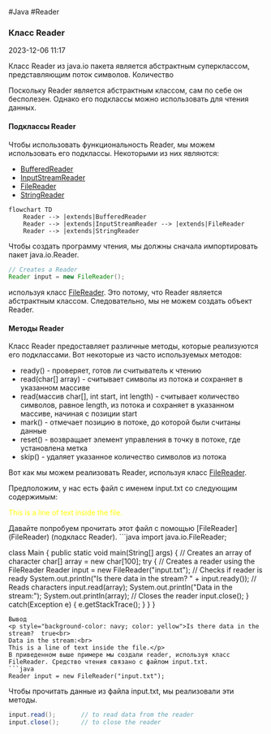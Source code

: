 #Java #Reader 
### Класс Reader ###

2023-12-06 11:17

Класс Reader из java.io пакета является абстрактным суперклассом, представляющим поток символов.  Количество

Поскольку Reader является абстрактным классом, сам по себе он бесполезен. Однако его подклассы можно использовать для чтения данных.
#### Подклассы Reader ####

Чтобы использовать функциональность Reader, мы можем использовать его подклассы. Некоторыми из них являются:
- [BufferedReader](BufferedReader)
- [InputStreamReader](InputStreamReader)
- [FileReader](FileReader)
- [StringReader](StringReader)

```mermaid
flowchart TD
	Reader --> |extends|BufferedReader
    Reader --> |extends|InputStreamReader --> |extends|FileReader
    Reader --> |extends|StringReader
```
Чтобы создать программу чтения, мы должны сначала импортировать пакет java.io.Reader.
```java
// Creates a Reader
Reader input = new FileReader();
```
используя класс [FileReader](FileReader). Это потому, что Reader является абстрактным классом. Следовательно, мы не можем создать объект Reader.
#### Методы Reader ####

Класс Reader предоставляет различные методы, которые реализуются его подклассами. Вот некоторые из часто используемых методов:
- ready() - проверяет, готов ли считыватель к чтению 
- read(char[] array) - считывает символы из потока и сохраняет в указанном массиве 
- read(массив char[], int start, int length) - считывает количество символов, равное length, из потока и сохраняет в указанном массиве, начиная с позиции start
- mark() - отмечает позицию в потоке, до которой были считаны данные
- reset() - возвращает элемент управления в точку в потоке, где установлена метка
- skip() - удаляет указанное количество символов из потока

Вот как мы можем реализовать Reader, используя класс [FileReader](FileReader). 

Предположим, у нас есть файл с именем input.txt со следующим содержимым:
<p style="color: yellow">This is a line of text inside the file.</p>
Давайте попробуем прочитать этот файл с помощью [FileReader](FileReader) (подкласс Reader).
```java
import java.io.FileReader;

class Main {
    public static void main(String[] args) {
        // Creates an array of character
        char[] array = new char[100];
        try {
            // Creates a reader using the FileReader
            Reader input = new FileReader("input.txt");
            // Checks if reader is ready 
            System.out.println("Is there data in the stream?  " + input.ready());
            // Reads characters
            input.read(array);
            System.out.println("Data in the stream:");
            System.out.println(array);
            // Closes the reader
            input.close();
        }
        catch(Exception e) {
            e.getStackTrace();
        }
    }
}
```
Вывод
<p style="background-color: navy; color: yellow">Is there data in the stream?  true<br>
Data in the stream:<br>
This is a line of text inside the file.</p>
В приведенном выше примере мы создали reader, используя класс FileReader. Средство чтения связано с файлом input.txt.
```java
Reader input = new FileReader("input.txt");
```
Чтобы прочитать данные из файла input.txt, мы реализовали эти методы.
```java
input.read();       // to read data from the reader
input.close();      // to close the reader
```


